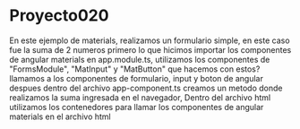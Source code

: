 # Proyecto020
En este ejemplo de materials, realizamos un formulario simple, en este caso fue la suma de 2 numeros
primero lo que hicimos importar los componentes de angular materials en 
app.module.ts, utilizamos los componentes de
"FormsModule", "MatInput" y "MatButton"
que hacemos con estos?
llamamos a los componentes de formulario, input y boton de angular
despues dentro del archivo app-component.ts
creamos un metodo donde realizamos la suma ingresada en el navegador,
Dentro del archivo html
utilizamos los contenedores <mat-form-field>
para llamar los componentes de angular materials en el archivo html

